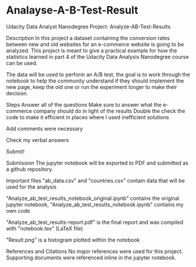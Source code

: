 # Analayse-A-B-Test-Result
Udacity Data Analyst Nanodegree Project: Analyze-AB-Test-Results

Description
In this project a dataset containing the conversion rates between new and old websites for an e-commerce website is going to be analyzed. This project is meant to give a practical example for how the statistics learned in part 4 of the Udacity Data Analysis Nanodegree course can be used.

The data will be used to perform an A/B test, the goal is to work through the notebook to help the community understand if they should implement the new page, keep the old one or run the experiment longer to make their decision.

Steps
Answer all of the questions
Make sure to answer what the e-commerce company should do in light of the results
Double the check the code to make it efficient in places where I used inefficient solutions

Add comments were necessary

Check my verbal answers

Submit!

Submission
The jupyter notebook will be exported to PDF and submitted as a github repository.

Important files
"ab_data.csv" and "countries.csv" contain data that will be used for the analysis

"Analyze_ab_test_results_notebook_original.ipynb" contains the original jupyter notebook, "Analyze_ab_test_results_notebook.ipynb" contains my own code

"Analyze_ab_test_results-report.pdf" is the final report and was compiled with "notebook.tex" (LaTeX file)

"Result.png" is a histogram plotted within the notebook

References and Citations
No major references were used for this project. Supporting documents were referenced inline in the jupyter notebook.
